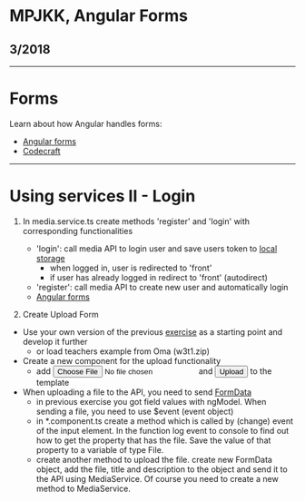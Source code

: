 # MPJKK, Angular Forms

## 3/2018

---
# Forms

Learn about how Angular handles forms: 

- [Angular forms](https://angular.io/guide/forms)
- [Codecraft](https://codecraft.tv/courses/angular/forms/overview/)
---

# Using services II - Login


1. In  media.service.ts create methods 'register' and 'login' with corresponding functionalities
    - 'login': call media API to login user and save users token to [local storage](http://www.w3schools.com/html/html5_webstorage.asp)
        - when logged in, user is redirected to 'front'
        - if user has already logged in redirect to 'front' (autodirect)
    - 'register': call media API to create new user and automatically login
    - [Angular forms](https://angular.io/guide/user-input)

2. Create Upload Form 
- Use your own version of the previous [exercise](w3-login.md) as a starting point and develop it further
   - or load teachers example from Oma (w3t1.zip)
- Create a new component for the upload functionality
   - add <input type=file> and <button>Upload</button> to the template
- When uploading a file to the API, you need to send [FormData](https://developer.mozilla.org/en-US/docs/Web/API/FormData/Using_FormData_Objects) 
   - in previous exercise you got field values with ngModel. When sending a file, you need to use $event (event object)
   - in *.component.ts create a method which is called by (change) event of the input element. In the function log event to console to find out how to get the property that has the file. Save the value of that property to a variable of type File. 
   - create another method to upload the file. create new FormData object, add the file, title and description to the object and send it to the API using MediaService. Of course you need to create a new method to MediaService.